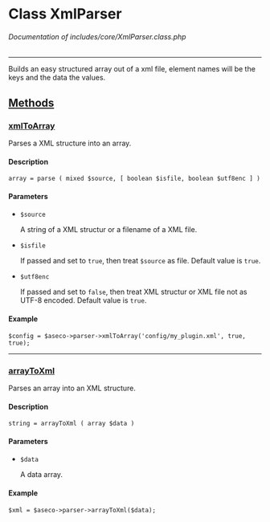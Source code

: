 # Class XmlParser
###### Documentation of includes/core/XmlParser.class.php


***


Builds an easy structured array out of a xml file, element names will be the keys and the data the values.



## [Methods](_#Methods)


### [xmlToArray](_#xmlToArray)
Parses a XML structure into an array.


#### Description
	array = parse ( mixed $source, [ boolean $isfile, boolean $utf8enc ] )


#### Parameters
*	`$source`

	A string of a XML structur or a filename of a XML file.

*	`$isfile`

	If passed and set to `true`, then treat `$source` as file.
	Default value is `true`.

*	`$utf8enc`

	If passed and set to `false`, then treat XML structur or XML file not as UTF-8 encoded.
	Default value is `true`.


#### Example
	$config = $aseco->parser->xmlToArray('config/my_plugin.xml', true, true);



***



### [arrayToXml](_#arrayToXml)
Parses an array into an XML structure.


#### Description
	string = arrayToXml ( array $data )


#### Parameters
*	`$data`

	A data array.


#### Example
	$xml = $aseco->parser->arrayToXml($data);
